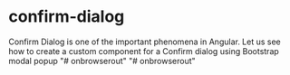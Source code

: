 # confirm-dialog
Confirm Dialog is one of the important phenomena in Angular. Let us see how to create a custom component for a Confirm dialog using Bootstrap modal popup
"# onbrowserout" 
"# onbrowserout" 
